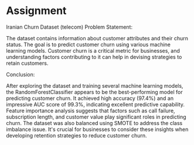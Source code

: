 # Assignment
Iranian Churn Dataset (telecom)
Problem Statement:

The dataset contains information about customer attributes and their churn status. The goal is to predict customer churn using various machine learning models. Customer churn is a critical metric for businesses, and understanding factors contributing to it can help in devising strategies to retain customers.

Conclusion:

After exploring the dataset and training several machine learning models, the RandomForestClassifier appears to be the best-performing model for predicting customer churn. It achieved high accuracy (97.4%) and an impressive AUC score of 99.3%, indicating excellent predictive capability. Feature importance analysis suggests that factors such as call failure, subscription length, and customer value play significant roles in predicting churn. The dataset was also balanced using SMOTE to address the class imbalance issue. It's crucial for businesses to consider these insights when developing retention strategies to reduce customer churn.
